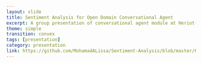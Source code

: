 ```yaml
---
layout: slide
title: Sentiment Analysis for Open Domain Conversational Agent
excerpt: A group presentation of conversational agent module at Heriot-Watt University.
theme: simple
transition: convex
tags: [presentation]
category: presentation
link: https://github.com/MohamadALissa/Sentiment-Analysis/blob/master/Presentation.pdf
---
```

